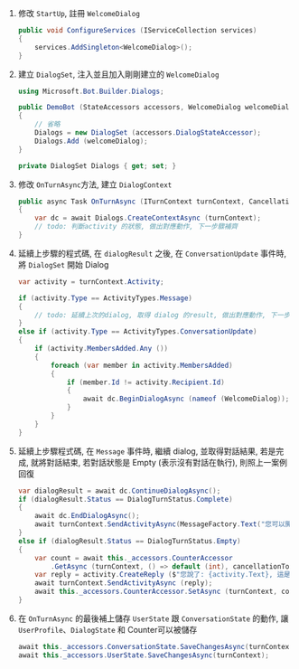 1. 修改 `StartUp`, 註冊 `WelcomeDialog`
   
    ```csharp
    public void ConfigureServices (IServiceCollection services)
    {
        services.AddSingleton<WelcomeDialog>();
    }
    ```

2. 建立 `DialogSet`, 注入並且加入剛剛建立的 `WelcomeDialog`

    ```csharp
    using Microsoft.Bot.Builder.Dialogs;
    
    public DemoBot (StateAccessors accessors, WelcomeDialog welcomeDialog)
    {
        // 省略
        Dialogs = new DialogSet (accessors.DialogStateAccessor);
        Dialogs.Add (welcomeDialog);
    }

    private DialogSet Dialogs { get; set; }
    ```

3. 修改 `OnTurnAsync`方法, 建立 `DialogContext`

    ```csharp
    public async Task OnTurnAsync (ITurnContext turnContext, CancellationToken cancellationToken = default (CancellationToken))
    {
        var dc = await Dialogs.CreateContextAsync (turnContext);
        // todo: 判斷activity 的狀態, 做出對應動作, 下一步驟補齊
    }

4. 延續上步驟的程式碼, 在 `dialogResult` 之後, 在 `ConversationUpdate` 事件時, 將 `DialogSet` 開始 Dialog

    ```csharp
    var activity = turnContext.Activity;

    if (activity.Type == ActivityTypes.Message) 
    {
        // todo: 延續上次的dialog, 取得 dialog 的result, 做出對應動作, 下一步驟補齊
    }
    else if (activity.Type == ActivityTypes.ConversationUpdate)
    {
        if (activity.MembersAdded.Any ())
        {
            foreach (var member in activity.MembersAdded)
            {
                if (member.Id != activity.Recipient.Id)
                {
                    await dc.BeginDialogAsync (nameof (WelcomeDialog));
                }
            }
        }
    }
    ```

5. 延續上步驟程式碼, 在 `Message` 事件時, 繼續 dialog, 並取得對話結果, 若是完成, 就將對話結束, 若對話狀態是 Empty (表示沒有對話在執行), 則照上一案例回復

    ```csharp
    var dialogResult = await dc.ContinueDialogAsync();
    if (dialogResult.Status == DialogTurnStatus.Complete)
    {
        await dc.EndDialogAsync();
        await turnContext.SendActivityAsync(MessageFactory.Text("您可以開始跟我聊天"));
    }
    else if (dialogResult.Status == DialogTurnStatus.Empty)
    {
        var count = await this._accessors.CounterAccessor
            .GetAsync (turnContext, () => default (int), cancellationToken);
        var reply = activity.CreateReply ($"您說了: {activity.Text}, 這是您第 {++count} 次留言");
        await turnContext.SendActivityAsync (reply);
        await this._accessors.CounterAccessor.SetAsync (turnContext, count, cancellationToken);
    }
    ```

6. 在 `OnTurnAsync` 的最後補上儲存 `UserState` 跟 `ConversationState` 的動作, 讓 `UserProfile`、`DialogState` 和 Counter可以被儲存

    ```csharp
    await this._accessors.ConversationState.SaveChangesAsync(turnContext);
    await this._accessors.UserState.SaveChangesAsync(turnContext);
    ```
